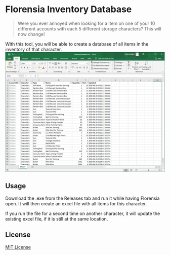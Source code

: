# Florensia Inventory Database
> Were you ever annoyed when looking for a item on one of your 10 different accounts with each 5 different storage characters? This will now change!

With this tool, you will be able to create a database of all items in the inventory of that character.
![](/screens/preview.png?raw=True)

## Usage
Download the .exe from the Releases tab and run it while having Florensia open. It will then create an excel file with all items for this character.

If you run the file for a second time on another character, it will update the existing excel file, if it is still at the same location.

## License
[MIT License](https://opensource.org/licenses/MIT)